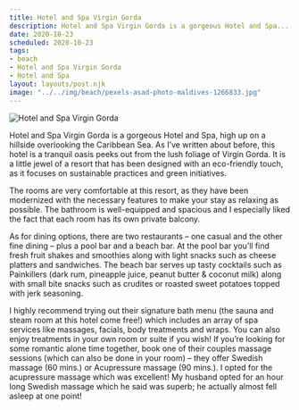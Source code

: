 ```yaml
---
title: Hotel and Spa Virgin Gorda
description: Hotel and Spa Virgin Gorda is a gorgeous Hotel and Spa...
date: 2020-10-23
scheduled: 2020-10-23
tags:
- beach
- Hotel and Spa Virgin Gorda
- Hotel and Spa
layout: layouts/post.njk
image: "../../img/beach/pexels-asad-photo-maldives-1266833.jpg"
---
```


![Hotel and Spa Virgin Gorda](../../img/beach/pexels-asad-photo-maldives-1266833.jpg)

Hotel and Spa Virgin Gorda is a gorgeous Hotel and Spa, high up on a hillside overlooking the Caribbean Sea. As I’ve written about before, this hotel is a tranquil oasis peeks out from the lush foliage of Virgin Gorda. It is a little jewel of a resort that has been designed with an eco-friendly touch, as it focuses on sustainable practices and green initiatives.

The rooms are very comfortable at this resort, as they have been modernized with the necessary features to make your stay as relaxing as possible. The bathroom is well-equipped and spacious and I especially liked the fact that each room has its own private balcony.

As for dining options, there are two restaurants – one casual and the other fine dining – plus a pool bar and a beach bar. At the pool bar you’ll find fresh fruit shakes and smoothies along with light snacks such as cheese platters and sandwiches. The beach bar serves up tasty cocktails such as Painkillers (dark rum, pineapple juice, peanut butter & coconut milk) along with small bite snacks such as crudites or roasted sweet potatoes topped with jerk seasoning.

I highly recommend trying out their signature bath menu (the sauna and steam room at this hotel come free!) which includes an array of spa services like massages, facials, body treatments and wraps. You can also enjoy treatments in your own room or suite if you wish! If you’re looking for some romantic alone time together, book one of their couples massage sessions (which can also be done in your room) – they offer Swedish massage (60 mins.) or Acupressure massage (90 mins.). I opted for the acupressure massage which was excellent! My husband opted for an hour long Swedish massage which he said was superb; he actually almost fell asleep at one point!









